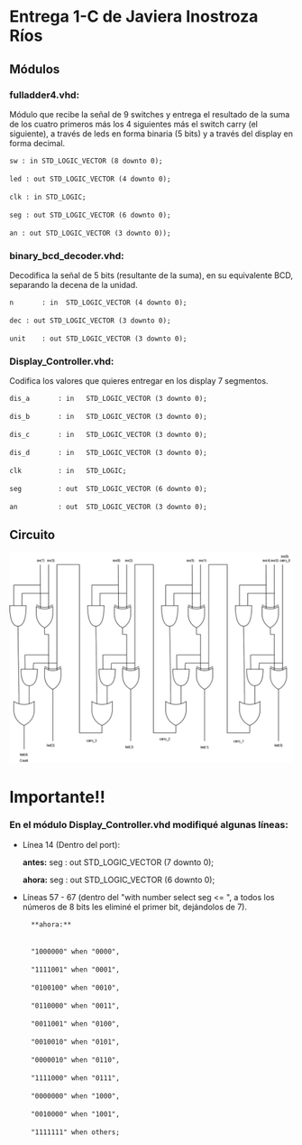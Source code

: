 # Entrega 1-C de Javiera Inostroza Ríos

## Módulos

### fulladder4.vhd:
	   
<p> Módulo que recibe la señal de 9 switches y entrega el resultado de la suma de los cuatro primeros más los 4 siguientes más el switch carry (el siguiente), a través de leds en forma binaria (5 bits) y a través del display en forma decimal. </p>
	   
           
    
	sw : in STD_LOGIC_VECTOR (8 downto 0);
           
	led : out STD_LOGIC_VECTOR (4 downto 0);
           
	clk : in STD_LOGIC;
           
	seg : out STD_LOGIC_VECTOR (6 downto 0);
           
	an : out STD_LOGIC_VECTOR (3 downto 0));

   




### binary_bcd_decoder.vhd:

	
<p> Decodifica la señal de 5 bits (resultante de la suma), en su equivalente BCD, separando la decena de la unidad. </p>

	 
	n       : in  STD_LOGIC_VECTOR (4 downto 0);
	 
	dec : out STD_LOGIC_VECTOR (3 downto 0);
	 
	unit    : out STD_LOGIC_VECTOR (3 downto 0);
           


### Display_Controller.vhd:
	
<p> Codifica los valores que quieres entregar en los display 7 segmentos. </p>
	
        
	dis_a       : in   STD_LOGIC_VECTOR (3 downto 0);
        
	dis_b       : in   STD_LOGIC_VECTOR (3 downto 0);
        
	dis_c       : in   STD_LOGIC_VECTOR (3 downto 0);
        
	dis_d       : in   STD_LOGIC_VECTOR (3 downto 0);
        
	clk         : in   STD_LOGIC;
        
	seg         : out  STD_LOGIC_VECTOR (6 downto 0);
        
	an          : out  STD_LOGIC_VECTOR (3 downto 0);



## Circuito


![alt text](diagrama.png "Diagrama")



# Importante!!


### En el módulo Display_Controller.vhd modifiqué algunas líneas:

 
- Línea 14 (Dentro del port):
	
	**antes:**     seg   :   out  STD_LOGIC_VECTOR (7 downto 0);
	
	**ahora:**    seg   :   out  STD_LOGIC_VECTOR (6 downto 0);
 
- Líneas 57 - 67 (dentro del "with number select seg <= ", a todos los números de 8 bits les eliminé el primer bit, 
dejándolos de 7).
 

		**ahora:**
 
 
		"1000000" when "0000",
     	           
		"1111001" when "0001",
                
		"0100100" when "0010",
                
		"0110000" when "0011",
   	             
		"0011001" when "0100",
                
		"0010010" when "0101",
                
		"0000010" when "0110",
                
		"1111000" when "0111",
                
		"0000000" when "1000",
                
		"0010000" when "1001",
                
		"1111111" when others;


